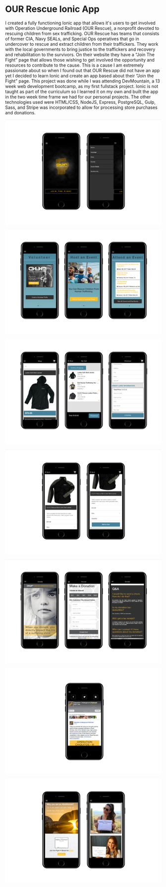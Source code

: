 # OUR Rescue Ionic App

I created a fully functioning Ionic app that allows it's users to get involved with Operation Underground Railroad (OUR Rescue), a nonprofit devoted to rescuing children from sex trafficking. OUR Rescue has teams that consists of former CIA, Navy SEALs, and Special Ops operatives that go in undercover to rescue and extract children from their traffickers. They work with the local governments to bring justice to the traffickers and recovery and rehabilitation to the survivors. On their website they have a “Join The Fight” page that allows those wishing to get involved the opportunity and resources to contribute to the cause. This is a cause I am extremely passionate about so when I found out that OUR Rescue did not have an app yet I decided to learn Ionic and create an app based about their “Join the Fight” page. This project was done while I was attending DevMountain, a 13 week web development bootcamp, as my first fullstack project. Ionic is not taught as part of the curriculum so I learned it on my own and built the app in the two week time frame we had for our personal projects. The other technologies used were HTML/CSS, NodeJS, Express, PostgreSQL, Gulp, Sass, and
Stripe was incorporated to allow for processing store purchases and donations. 

![homeSideMenuPage](/README-photos/homeSideMenu.png)

![volunteerPage](/README-photos/volunteerPage.png)

![storePage](/README-photos/storePage.png)

![storePage](/README-photos/productDetailsPage.png)

![donatePage](/README-photos/donationPage.png)

![socialPage](/README-photos/socialPage.png)

![abolitionistPage](/README-photos/abolitionistPage.png)